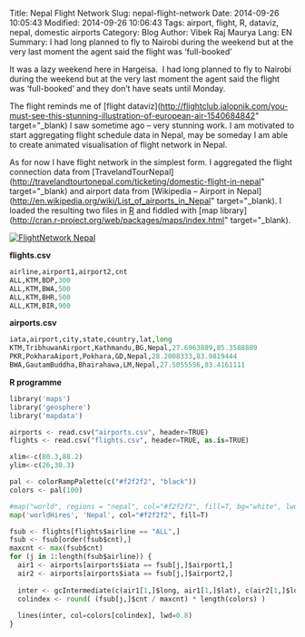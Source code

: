 Title: Nepal Flight Network
Slug: nepal-flight-network
Date: 2014-09-26 10:05:43
Modified: 2014-09-26 10:06:43
Tags: airport, flight, R, dataviz, nepal, domestic airports
Category: Blog 
Author: Vibek Raj Maurya 
Lang: EN
Summary: I had long planned to fly to Nairobi during the weekend but at the very last moment the agent said the flight was ‘full-booked’

It was a lazy weekend here in Hargeisa.  I had long planned to fly to Nairobi during the weekend but at the very last moment the agent said the flight was ‘full-booked’ and they don’t have seats until Monday.

The flight reminds me of [flight dataviz](http://flightclub.jalopnik.com/you-must-see-this-stunning-illustration-of-european-air-1540684842" target="_blank) I saw sometime ago – very stunning work. I am motivated to start aggregating flight schedule data in Nepal, may be someday I am able to create animated visualisation of flight network in Nepal.  
  
As for now I have flight network in the simplest form. I aggregated the flight connection data from [TravelandTourNepal](http://travelandtourtonepal.com/ticketing/domestic-flight-in-nepal" target="_blank) and airport data from [Wikipedia – Airport in Nepal](http://en.wikipedia.org/wiki/List_of_airports_in_Nepal" target="_blank). I loaded the resulting two files in [R](http://www.r-project.org/) and fiddled with [map library](http://cran.r-project.org/web/packages/maps/index.html" target="_blank).

[![FlightNetwork Nepal](https://i0.wp.com/res.cloudinary.com/rvibek-com-np/image/upload/v1423914262/FlightNetwork_ahrp5v.png?resize=605%2C305)](http://i0.wp.com/res.cloudinary.com/rvibek-com-np/image/upload/v1423914262/FlightNetwork_ahrp5v.png "Flight Network")

**flights.csv**
```python
airline,airport1,airport2,cnt 
ALL,KTM,BDP,300 
ALL,KTM,BWA,500
ALL,KTM,BHR,500 
ALL,KTM,BIR,900
```

**airports.csv**
```python
iata,airport,city,state,country,lat,long
KTM,TribhuwanAirport,Kathmandu,BG,Nepal,27.6963889,85.3588889 
PKR,PokharaAiport,Pokhara,GD,Nepal,28.2008333,83.9819444 
BWA,GautamBuddha,Bhairahawa,LM,Nepal,27.5055556,83.4161111
```

**R programme**
```python
library('maps')
library('geosphere')
library('mapdata')

airports <- read.csv("airports.csv", header=TRUE) 
flights <- read.csv("flights.csv", header=TRUE, as.is=TRUE)

xlim<-c(80.3,88.2)
ylim<-c(26,30.3)

pal <- colorRampPalette(c("#f2f2f2", "black"))
colors <- pal(100)

#map("world", regions = "nepal", col="#f2f2f2", fill=T, bg="white", lwd=0.05, xlim=xlim, ylim=ylim)
map('worldHires', 'Nepal', col="#f2f2f2", fill=T)

fsub <- flights[flights$airline == "ALL",]
fsub <- fsub[order(fsub$cnt),]
maxcnt <- max(fsub$cnt)
for (j in 1:length(fsub$airline)) {
  air1 <- airports[airports$iata == fsub[j,]$airport1,]
  air2 <- airports[airports$iata == fsub[j,]$airport2,]
  
  inter <- gcIntermediate(c(air1[1,]$long, air1[1,]$lat), c(air2[1,]$long, air2[1,]$lat), n=100, addStartEnd=TRUE)
  colindex <- round( (fsub[j,]$cnt / maxcnt) * length(colors) )
  
  lines(inter, col=colors[colindex], lwd=0.8)
}
```



